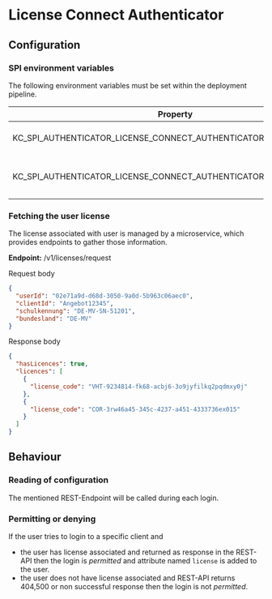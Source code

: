 # License Connect Authenticator

## Configuration

### SPI environment variables

The following environment variables must be set within the deployment pipeline.

| Property                                                           | Description                        | Example                                    |
|--------------------------------------------------------------------|------------------------------------|--------------------------------------------|
| KC_SPI_AUTHENTICATOR_LICENSE_CONNECT_AUTHENTICATOR_LICENSE_URL     | URI for the license connect        | http://mockserver:1080/v1/licences/request |
| KC_SPI_AUTHENTICATOR_LICENSE_CONNECT_AUTHENTICATOR_LICENSE_API_KEY | API key used to conenct to the API | sample-api-key                             |

### Fetching the user license

The license associated with user is managed by a microservice, which provides endpoints to gather those information.

**Endpoint:** <hostname>/v1/licenses/request

Request body

```json
{
  "userId": "02e71a9d-d68d-3050-9a0d-5b963c06aec0",
  "clientId": "Angebot12345",
  "schulkennung": "DE-MV-SN-51201",
  "bundesland": "DE-MV"
}
```

Response body

```json
{
  "hasLicences": true,
  "licences": [
    {
      "license_code": "VHT-9234814-fk68-acbj6-3o9jyfilkq2pqdmxy0j"
    },
    {
      "license_code": "COR-3rw46a45-345c-4237-a451-4333736ex015"
    }
  ]
}
```

## Behaviour

### Reading of configuration

The mentioned REST-Endpoint will be called during each login.

### Permitting or denying

If the user tries to login to a specific client and

* the user has license associated and returned as response in the REST-API then the login is  _permitted_ and attribute named `license` is added to the user.
* the user does not have license associated and REST-API returns 404,500 or non successful response then the login is not _permitted_.
